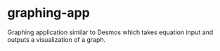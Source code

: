 # graphing-app
Graphing application similar to Desmos which takes equation input and outputs a visualization of a graph.
